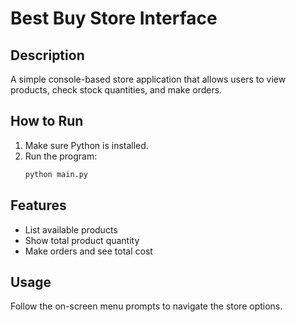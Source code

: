 # Best Buy Store Interface

## Description
A simple console-based store application that allows users to view products, check stock quantities, and make orders.

## How to Run
1. Make sure Python is installed.
2. Run the program:
   ```bash
   python main.py
   ```

## Features
- List available products
- Show total product quantity
- Make orders and see total cost


## Usage
Follow the on-screen menu prompts to navigate the store options.


